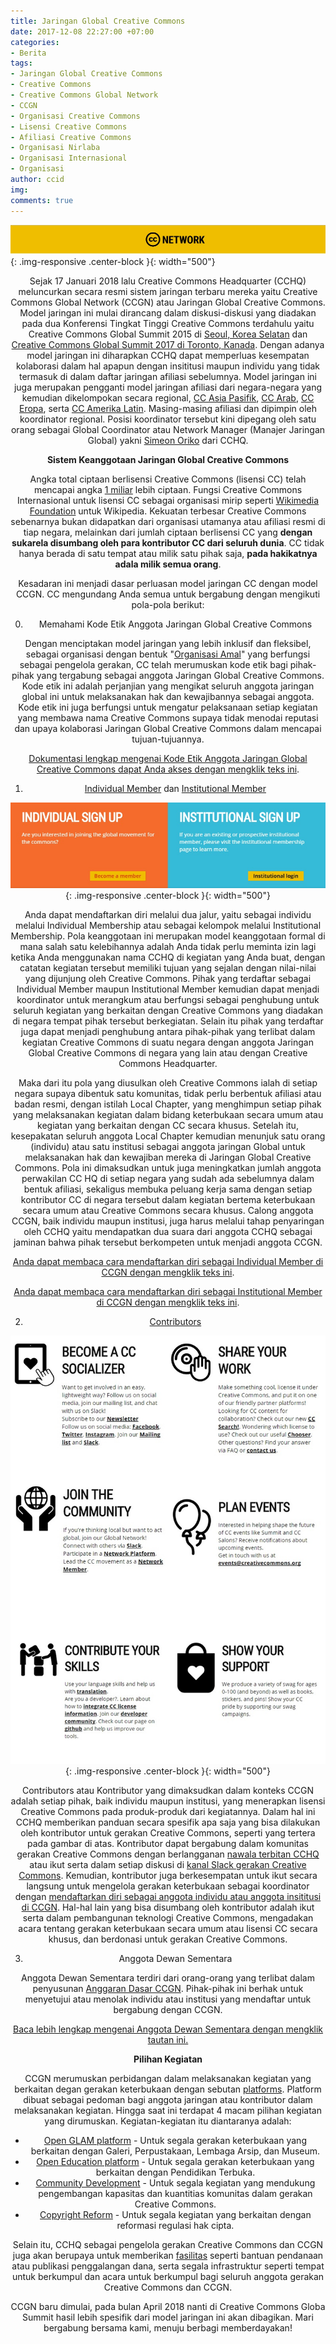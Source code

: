 ```yaml
---
title: Jaringan Global Creative Commons
date: 2017-12-08 22:27:00 +07:00
categories:
- Berita
tags:
- Jaringan Global Creative Commons
- Creative Commons
- Creative Commons Global Network
- CCGN
- Organisasi Creative Commons
- Lisensi Creative Commons
- Afiliasi Creative Commons
- Organisasi Nirlaba
- Organisasi Internasional
- Organisasi
author: ccid
img: 
comments: true
---
```


![1-d2a780.jpg](/uploads/1-d2a780.jpg){: .img-responsive .center-block }{: width="500"}<center>

Sejak 17 Januari 2018 lalu Creative Commons Headquarter (CCHQ) meluncurkan secara resmi sistem jaringan terbaru mereka yaitu Creative Commons Global Network (CCGN) atau Jaringan Global Creative Commons. Model jaringan ini mulai dirancang dalam diskusi-diskusi yang diadakan pada dua Konferensi Tingkat Tinggi Creative Commons terdahulu yaitu Creative Commons Global Summit 2015 di [Seoul, Korea Selatan](https://creativecommonsglobalsummit2015.sched.com/) dan [Creative Commons Global Summit 2017 di Toronto, Kanada](https://creativecommonsglobalsummit2017t.sched.com/). Dengan adanya model jaringan ini diharapkan CCHQ dapat memperluas kesempatan kolaborasi dalam hal apapun dengan insititusi maupun individu yang tidak termasuk di dalam daftar jaringan afiliasi sebelumnya. Model jaringan ini juga merupakan pengganti model jaringan afiliasi dari negara-negara yang kemudian dikelompokan secara regional, [CC Asia Pasifik](https://creativecommons.org/), [CC Arab](https://creativecommons.org/tag/arab-world/), [CC Eropa](https://europe.creativecommons.org/), serta [CC Amerika Latin](https://creativecommons.org/tag/latin-america). Masing-masing afiliasi  dan dipimpin oleh koordinator regional. Posisi koordinator tersebut kini dipegang oleh satu orang sebagai Global Coordinator atau Network Manager (Manajer Jaringan Global) yakni [Simeon Oriko](https://creativecommons.org/author/simeoncreativecommons-org/) dari CCHQ.

**Sistem Keanggotaan Jaringan Global Creative Commons**

Angka total ciptaan berlisensi Creative Commons (lisensi CC) telah mencapai angka [1 miliar](https://stateof.creativecommons.org/?lang=id) lebih ciptaan. Fungsi Creative Commons Internasional untuk lisensi CC sebagai organisasi mirip seperti [Wikimedia Foundation](https://wikimediafoundation.org/wiki/Home) untuk Wikipedia. Kekuatan terbesar Creative Commons sebenarnya bukan didapatkan dari organisasi utamanya atau afiliasi resmi di tiap negara, melainkan dari jumlah ciptaan berlisensi CC yang **dengan sukarela disumbang oleh para kontributor CC dari seluruh dunia**. CC tidak hanya berada di satu tempat atau milik satu pihak saja, **pada hakikatnya adala milik semua orang**. 

Kesadaran ini menjadi dasar perluasan model jaringan CC dengan model CCGN. CC mengundang Anda semua untuk bergabung dengan mengikuti pola-pola berikut:

0. Memahami Kode Etik Anggota Jaringan Global Creative Commons

Dengan menciptakan model jaringan yang lebih inklusif dan fleksibel, sebagai organisasi dengan bentuk "[Organisasi Amal](https://en.wikipedia.org/wiki/501(c)(3)_organization)" yang berfungsi sebagai pengelola gerakan, CC telah merumuskan kode etik bagi pihak-pihak yang tergabung sebagai anggota Jaringan Global Creative Commons. Kode etik ini adalah perjanjian yang mengikat seluruh anggota jaringan global ini untuk melaksanakan hak dan kewajibannya sebagai anggota. Kode etik ini juga berfungsi untuk mengatur pelaksanaan setiap kegiatan yang membawa nama Creative Commons supaya tidak menodai reputasi dan upaya kolaborasi Jaringan Global Creative Commons dalam mencapai tujuan-tujuannya. 

[Dokumentasi lengkap mengenai Kode Etik Anggota Jaringan Global Creative Commons dapat Anda akses dengan mengklik teks ini](https://github.com/creativecommons/global-network-strategy/blob/master/docs/Global_Network_Membership_Charter.md#codes-of-conduct).

1. [Individual Member](https://network.creativecommons.org/sign-up/individual/) dan [Institutional Member](https://network.creativecommons.org/sign-up/institution/)

![2-533f8a.jpg](/uploads/2-533f8a.jpg){: .img-responsive .center-block }{: width="500"}<center>

Anda dapat mendaftarkan diri melalui dua jalur, yaitu sebagai individu melalui Individual Membership atau sebagai kelompok melalui Institutional Membership. Pola keanggotaan ini merupakan model keanggotaan formal di mana salah satu kelebihannya adalah Anda tidak perlu meminta izin lagi ketika Anda menggunakan nama CCHQ di kegiatan yang Anda buat, dengan catatan kegiatan tersebut memiliki tujuan yang sejalan dengan nilai-nilai yang dijunjung oleh Creative Commons. Pihak yang terdaftar sebagai Individual Member maupun Institutional Member kemudian dapat menjadi koordinator untuk merangkum atau berfungsi sebagai penghubung untuk seluruh kegiatan yang berkaitan dengan Creative Commons yang diadakan di negara tempat pihak tersebut berkegiatan. Selain itu pihak yang terdaftar juga dapat menjadi penghubung antara pihak-pihak yang terlibat dalam kegiatan Creative Commons di suatu negara dengan anggota Jaringan Global Creative Commons di negara yang lain atau dengan Creative Commons Headquarter. 

Maka dari itu pola yang diusulkan oleh Creative Commons ialah di setiap negara supaya dibentuk satu komunitas, tidak perlu berbentuk afiliasi atau badan resmi, dengan istilah Local Chapter, yang menghimpun setiap pihak yang melaksanakan kegiatan dalam bidang keterbukaan secara umum atau kegiatan yang berkaitan dengan CC secara khusus. Setelah itu, kesepakatan seluruh anggota Local Chapter kemudian menunjuk satu orang (individu) atau satu institusi sebagai anggota jaringan Global untuk melaksanakan hak dan kewajiban mereka di Jaringan Global Creative Commons. Pola ini dimaksudkan untuk juga meningkatkan jumlah anggota perwakilan CC HQ di setiap negara yang sudah ada sebelumnya dalam bentuk afiliasi, sekaligus membuka peluang kerja sama dengan setiap kontributor CC di negara tersebut dalam kegiatan bertema keterbukaan secara umum atau Creative Commons secara khusus. Calong anggota CCGN, baik individu maupun institusi, juga harus melalui tahap penyaringan oleh CCHQ yaitu mendapatkan dua suara dari anggota CCHQ sebagai jaminan bahwa pihak tersebut berkompeten untuk menjadi anggota CCGN.

[Anda dapat membaca cara mendaftarkan diri sebagai Individual Member di CCGN dengan mengklik teks ini](https://github.com/creativecommons/global-network-strategy/blob/master/docs/Guide_for_vouching_applicants.md).

[Anda dapat membaca cara mendaftarkan diri sebagai Institutional Member di CCGN dengan mengklik teks ini](https://github.com/creativecommons/global-network-strategy/blob/master/docs/Guide_to_becoming_an_institutional_member.md).

2. [Contributors](https://network.creativecommons.org/get-involved/)

![Gabung.jpg](/uploads/Gabung.jpg){: .img-responsive .center-block }{: width="500"}<center>

Contributors atau Kontributor yang dimaksudkan dalam konteks CCGN adalah setiap pihak, baik individu maupun institusi, yang menerapkan lisensi Creative Commons pada produk-produk dari kegiatannya. Dalam hal ini CCHQ memberikan panduan secara spesifik apa saja yang bisa dilakukan oleh kontributor untuk gerakan Creative Commons, seperti yang tertera pada gambar di atas. Kontributor dapat bergabung dalam komunitas gerakan Creative Commons dengan berlangganan [nawala terbitan CCHQ](https://creativecommons.org/newsletter) atau ikut serta dalam setiap diskusi di [kanal Slack gerakan Creative Commons](https://slack-signup.creativecommons.org/). Kemudian, kontributor juga berkesempatan untuk ikut secara langsung untuk mengelola gerakan keterbukaan sebagai koordinator dengan [mendaftarkan diri sebagai anggota individu atau anggota insititusi di CCGN](https://network.creativecommons.org/sign-up/). Hal-hal lain yang bisa disumbang oleh kontributor adalah ikut serta dalam pembangunan teknologi Creative Commons, mengadakan acara tentang gerakan keterbukaan secara umum atau lisensi CC secara khusus, dan berdonasi untuk gerakan Creative Commons.

3. Anggota Dewan Sementara

Anggota Dewan Sementara terdiri dari orang-orang yang terlibat dalam penyusunan [Anggaran Dasar CCGN](https://network.creativecommons.org/charter/). Pihak-pihak ini berhak untuk menyetujui atau menolak individu atau institusi yang mendaftar untuk bergabung dengan CCGN. 

[Baca lebih lengkap mengenai Anggota Dewan Sementara dengan mengklik tautan ini.](https://github.com/creativecommons/global-network-strategy/blob/master/docs/the-interim-membership-council.md)

**Pilihan Kegiatan**

CCGN merumuskan perbidangan dalam melaksanakan kegiatan yang berkaitan degan gerakan keterbukaan dengan sebutan [platforms](https://github.com/creativecommons/network-platforms). Platform dibuat sebagai pedoman bagi anggota jaringan atau kontributor dalam melaksanakan kegiatan. Hingga saat ini terdapat 4 macam pilihan kegiatan yang dirumuskan. Kegiatan-kegiatan itu diantaranya adalah:

* [Open GLAM platform](https://github.com/creativecommons/network-platforms/blob/master/GLAM.md) - Untuk segala gerakan keterbukaan yang berkaitan dengan Galeri, Perpustakaan, Lembaga Arsip, dan Museum.
* [Open Education platform](https://github.com/creativecommons/network-platforms/blob/master/Open-Education.md) - Untuk segala gerakan keterbukaan yang berkaitan dengan Pendidikan Terbuka.
* [Community Development](https://github.com/creativecommons/network-platforms/blob/master/community-dev.md) - Untuk segala kegiatan yang mendukung pengembangan kapasitas dan kuantitias komunitas dalam gerakan Creative Commons.
* [Copyright Reform](https://github.com/creativecommons/network-platforms/blob/master/copyright-reform.md) - Untuk segala kegiatan yang berkaitan dengan reformasi regulasi hak cipta.

Selain itu, CCHQ sebagai pengelola gerakan Creative Commons dan CCGN juga akan berupaya untuk memberikan [fasilitas](https://github.com/creativecommons/global-network-strategy/blob/master/GlobalNetworkStrategy-Final.md#hq-support-and-funding) seperti bantuan pendanaan atau publikasi penggalangan dana, serta segala infrastruktur seperti tempat untuk berkumpul dan acara untuk berkumpul bagi seluruh anggota gerakan Creative Commons dan CCGN. 

CCGN baru dimulai, pada bulan April 2018 nanti di Creative Commons Globa Summit hasil lebih spesifik dari model jaringan ini akan dibagikan. Mari bergabung bersama kami, menuju berbagi memberdayakan!